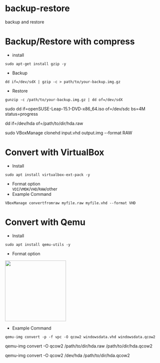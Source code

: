# backup-restore
backup and restore

# Backup/Restore with compress
- install <br>
```console
sudo apt-get install gzip -y
```
- Backup <br>
```console
dd if=/dev/sdX | gzip -c > path/to/your-backup.img.gz
```
- Restore <br>
```console
gunzip -c /path/to/your-backup.img.gz | dd of=/dev/sdX
```

sudo dd if=openSUSE-Leap-15.1-DVD-x86_64.iso of=/dev/sdc bs=4M status=progress

dd if=/dev/hda of=/path/to/dir/hda.raw


sudo VBoxManage clonehd input.vhd output.img --format RAW
# Convert with VirtualBox
- Install <br>
```console
sudo apt install virtualbox-ext-pack -y
```
- Format option <br>
```VDI```/```VMDK```/```VHD```/```RAW```/other
- Example Command <br>
```console
VBoxManage convertfromraw myfile.raw myfile.vhd --format VHD
```
# Convert with Qemu
- Install <br>
```console
sudo apt install qemu-utils -y
```
- Format option<br>
<img src="https://user-images.githubusercontent.com/26719371/215086857-4c76bcf4-e5b9-4692-9dab-272a457bb909.jpg" width="200">

- Example Command <br>
```console
qemu-img convert -p -f vpc -O qcow2 windowsdata.vhd windowsdata.qcow2
```

qemu-img convert -O qcow2 /path/to/dir/hda.raw /path/to/dir/hda.qcow2

qemu-img convert -O qcow2 /dev/hda /path/to/dir/hda.qcow2

